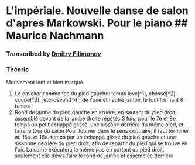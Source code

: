 # L'impériale. Nouvelle danse de salon d'apres Markowski. Pour le piano                                                                       ## Maurice Nachmann
### Transcribed by [Dmitry Filimonov](mailto://mityafil@gmail.com)

### Théorie

Mouvement lent et bien marqué.

1. Le cavalier commence du pied gauche: temps levé[^1], chassé[^2], coupé[^3], jeté-devant[^4], de l'une et l'autre jambe, le tout formant 8 temps
2. Rond de jambe du pied gauche en arrière, en sautant du pied droit, assemblé devant de la jambe droite répétés 3 fois; pour le 7e et 8e temps un petit échappé glissé, une sissone derrière du même pied, et faire le tour du salon Pour tourner dans le sens contraire, il faut terminer au 15e. et 16e. temps par un échappé glissé du pied gauche et une sissonne derrière du pied droit, afin de repartir du pied qui se trouve en l'air. La dame exécutera le même pas en partant du pied droit, seulement elle devra faire le rond de jambe et assemblée derrière
